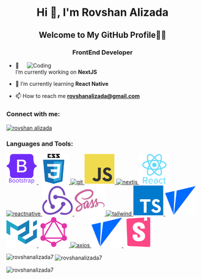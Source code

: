 <h1 align="center">Hi 👋, I'm Rovshan Alizada </h1>
<h2 align="center">Welcome to My GitHub Profile🧑‍💻</h2>
<h3 align="center" text="35"> FrontEnd Developer</h3>
<img align="right" alt="Coding" width="450" src="https://cdn.dribbble.com/users/1162077/screenshots/3848914/programmer.gif">



- 🔭 I’m currently working on **NextJS**

- 🌱 I’m currently learning **React Native**

- 📫 How to reach me **rovshanalizada@gmail.com**


<h3 align="left">Connect with me:</h3>
<p align="left">
<a href="https://linkedin.com/in/rovshan alizada" target="blank"><img align="center" src="https://raw.githubusercontent.com/rahuldkjain/github-profile-readme-generator/master/src/images/icons/Social/linked-in-alt.svg" alt="rovshan alizada" height="30" width="40" /></a>

</p>

<h3 align="left">Languages and Tools:</h3>
<p align="left" > 
  <a href="https://getbootstrap.com" target="_blank" rel="noreferrer"> 
    <img src="https://raw.githubusercontent.com/devicons/devicon/master/icons/bootstrap/bootstrap-plain-wordmark.svg" alt="bootstrap" width="80" height="80"/> 
  </a> 
  <a href="https://www.w3schools.com/css/" target="_blank" rel="noreferrer"> 
    <img src="https://raw.githubusercontent.com/devicons/devicon/master/icons/css3/css3-original-wordmark.svg" alt="css3" width="80" height="80"/> 
  </a> 
  <a href="https://git-scm.com/" target="_blank" rel="noreferrer"> 
    <img src="https://www.vectorlogo.zone/logos/git-scm/git-scm-icon.svg" alt="git" width="80" height="80"/> 
  </a> 
  <a href="https://developer.mozilla.org/en-US/docs/Web/JavaScript" target="_blank" rel="noreferrer"> 
    <img src="https://raw.githubusercontent.com/devicons/devicon/master/icons/javascript/javascript-original.svg" alt="javascript" width="80" height="80"/> 
  </a> 
  <a href="https://nextjs.org/" target="_blank" rel="noreferrer"> 
    <img src="https://cdn.worldvectorlogo.com/logos/nextjs-2.svg" alt="nextjs" width="80" height="80"/> 
  </a> 
  <a href="https://reactjs.org/" target="_blank" rel="noreferrer"> 
    <img src="https://raw.githubusercontent.com/devicons/devicon/master/icons/react/react-original-wordmark.svg" alt="react" width="80" height="80"/> 
  </a> 
  <a href="https://reactnative.dev/" target="_blank" rel="noreferrer"> 
    <img src="https://reactnative.dev/img/header_logo.svg" alt="reactnative" width="80" height="80"/> 
  </a> 
  <a href="https://redux.js.org" target="_blank" rel="noreferrer"> 
    <img src="https://raw.githubusercontent.com/devicons/devicon/master/icons/redux/redux-original.svg" alt="redux" width="80" height="80"/> 
  </a> 
  <a href="https://sass-lang.com" target="_blank" rel="noreferrer"> 
    <img src="https://raw.githubusercontent.com/devicons/devicon/master/icons/sass/sass-original.svg" alt="sass" width="80" height="80"/> 
  </a> 
  <a href="https://tailwindcss.com/" target="_blank" rel="noreferrer"> 
    <img src="https://www.vectorlogo.zone/logos/tailwindcss/tailwindcss-icon.svg" alt="tailwind" width="80" height="80"/> 
  </a> 
  <a href="https://www.typescriptlang.org/" target="_blank" rel="noreferrer"> 
    <img src="https://raw.githubusercontent.com/devicons/devicon/master/icons/typescript/typescript-original.svg" alt="typescript" width="80" height="80"/> 
  </a> 
  <a href="https://vitejs.dev/" target="_blank" rel="noreferrer"> 
    <img src="https://raw.githubusercontent.com/devicons/devicon/master/icons/vite/vite-original.svg" alt="vite" width="80" height="80"/> 
  </a>
  <a href="https://mui.com/" target="_blank" rel="noreferrer"> 
    <img src="https://raw.githubusercontent.com/devicons/devicon/master/icons/materialui/materialui-original.svg" alt="material-ui" width="80" height="80"/> 
  </a>
  <a href="https://graphql.org/" target="_blank" rel="noreferrer"> 
    <img src="https://raw.githubusercontent.com/devicons/devicon/master/icons/graphql/graphql-plain.svg" alt="graphql" width="80" height="80"/> 
  </a>
  <a href="https://axios-http.com/" target="_blank" rel="noreferrer"> 
    <img src="https://raw.githubusercontent.com/simple-icons/simple-icons/develop/icons/axios.svg" alt="axios" width="80" height="80"/> 
  </a>
  <a href="https://vitejs.dev/" target="_blank" rel="noreferrer"> 
    <img src="https://raw.githubusercontent.com/devicons/devicon/master/icons/vite/vite-original.svg" alt="vite" width="80" height="80"/> 
  </a>
  <a href="https://storybook.js.org/" target="_blank" rel="noreferrer"> 
    <img src="https://raw.githubusercontent.com/devicons/devicon/master/icons/storybook/storybook-original.svg" alt="storybook" width="80" height="80"/> 
  </a>
</p>


<p><img align="left" src="https://github-readme-stats.vercel.app/api/top-langs?username=rovshanalizada7&show_icons=true&locale=en&layout=compact" alt="rovshanalizada7" /></p>

<p>&nbsp;<img align="center" src="https://github-readme-stats.vercel.app/api?username=rovshanalizada7&show_icons=true&locale=en" alt="rovshanalizada7" /></p>

<p><img align="center" src="https://github-readme-streak-stats.herokuapp.com/?user=rovshanalizada7&" alt="rovshanalizada7" /></p>
